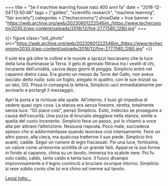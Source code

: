 +++
title = "Se il machine learning fosse nato 400 anni fa"
date = "2018-12-04T13:50:46"
tags = ["galileo", "scientific research", "machine learning", "fair society"]
categories = ["techeconomy"]
showDate = true
banner = "https://web.archive.org/web/20230601222546im_/https://www.techeconomy2030.it/wp-content/uploads/2018/12/fire-2777580_1280.jpg"
+++

{{< figure class="old_photo" src="https://web.archive.org/web/20230601222546im_/https://www.techeconomy2030.it/wp-content/uploads/2018/12/fire-2777580_1280.jpg" >}}

Il sole era già oltre le colline e le nuvole a sprazzi lasciavano che la luce della luna illuminasse la Terra. Il gelo di gennaio filtrava tra i vestiti di chi, incurante dell’umidità, usciva dopo giorni di pioggia. Simplicio entrò nel capanno dietro casa. Era giunto un messo da Torre del Gallo, non aveva lasciato detto nulla: solo un foglio, piegato in quattro, con le sue iniziali su un lato, GG. Presa in consegna la lettera, Simplicio uscì immediatamente per avvisarlo e portargli il messaggio.

Aprì la porta e la richiuse alle spalle. All’interno, il buio gli impediva di vedere quasi ogni cosa. La stanza era senza finestre, stretta, totalmente senza luce. “Gli piace così”, pensò Simplicio. Esitò, indeciso se proseguire a causa dell’oscurità. Una puzza di bruciato aleggiava nella stanza, simile a quella del cuoio incenerito. Simplicio fece un passo, poi lo chiamò a voce alta per attirare l’attenzione. Nessuna risposta. Poco male, succedeva spesso che si addormentasse quando lavorava così intensamente. Fece un altro passo, alla cieca, ma qualcosa trattenne il suo piede. Simplicio tirò avanti, cadde. Seguì un rumore di legni fracassati. Poi una luce, fortissima, un calore come un’enorme scintilla di un grande falò. Apparve la sua forma in fondo al capanno, china su un tavolo, immersa tra scatole nere. Poi fu solo caldo, caldo, tanto caldo e tanta luce. Il fuoco divampò improvvisamente e il legno cominciò a bruciare ovunque intorno. Simplicio si rese subito conto che lui era chino ed inerme sul tavolo.

[Leggi tutto...](https://web.archive.org/web/20230202085545/https://www.techeconomy2030.it/2018/12/04/storia-di-un-machine-learning-di-400-anni-fa/)
